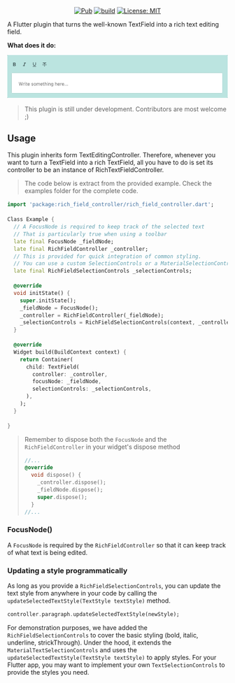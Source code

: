 <p align="center">
<a href="https://pub.dev/packages/rich_field_controller"><img src="https://img.shields.io/pub/v/rich_field_controller.svg" alt="Pub"></a>
<a href="https://github.com/yaitmou/rich_field_controller/actions"><img src="https://github.com/yaitmou/rich_field_controller/workflows/rich_field_controller/badge.svg" alt="build"></a>
<a href="https://opensource.org/licenses/MIT"><img src="https://img.shields.io/badge/license-MIT-purple.svg" alt="License: MIT"></a>

</p>

A Flutter plugin that turns the well-known TextField into a rich text editing field.

**What does it do:**

<p>
  <img src="https://github.com/yaitmou/rich_field_controller/blob/main/doc/intro.gif?raw=true"
    alt="An animated image of a TextField turned into a rich TextField" />
</p>

> This plugin is still under development. Contributors are most welcome ;)

## Usage

This plugin inherits form TextEditingController. Therefore, whenever you want to turn a TextField into a rich TextField, all you have to do is set its controller to be an instance of RichTextFieldController.

> The code below is extract from the provided example. Check the examples folder for the complete code.

```dart
import 'package:rich_field_controller/rich_field_controller.dart';

Class Example {
  // A FocusNode is required to keep track of the selected text
  // That is particularly true when using a toolbar
  late final FocusNode _fieldNode;
  late final RichFieldController _controller;
  // This is provided for quick integration of common styling.
  // You can use a custom SelectionControls or a MaterialSelectionControls, etc..
  late final RichFieldSelectionControls _selectionControls;

  @override
  void initState() {
    super.initState();
    _fieldNode = FocusNode();
    _controller = RichFieldController(_fieldNode);
    _selectionControls = RichFieldSelectionControls(context, _controller);
  }

  @override
  Widget build(BuildContext context) {
    return Container(
      child: TextField(
        controller: _controller,
        focusNode: _fieldNode,
        selectionControls: _selectionControls,
      ),
    );
  }

}
```

> Remember to dispose both the `FocusNode` and the `RichFieldController` in your widget's dispose method
>
> ```dart
> //...
> @override
>   void dispose() {
>     _controller.dispose();
>     _fieldNode.dispose();
>     super.dispose();
>   }
> //...
>
> ```

### FocusNode()

A `FocusNode` is required by the `RichFieldController` so that it can keep track of what text is being edited.

### Updating a style programmatically

As long as you provide a `RichFieldSelectionControls`, you can update the text style from anywhere in your code by calling the `updateSelectedTextStyle(TextStyle textStyle)` method.

```dart
controller.paragraph.updateSelectedTextStyle(newStyle);
```

For demonstration purposes, we have added the `RichFieldSelectionControls` to cover the basic styling (bold, italic, underline, strickThrough). Under the hood, it extends the `MaterialTextSelectionControls` and uses the `updateSelectedTextStyle(TextStyle textStyle)` to apply styles. For your Flutter app, you may want to implement your own `TextSelectionControls` to provide the styles you need.
